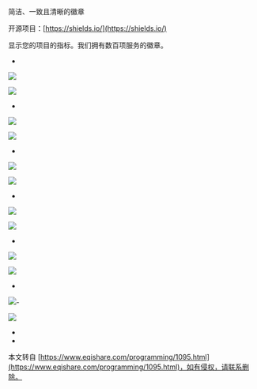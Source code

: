 简洁、一致且清晰的徽章

开源项目：[https://shields.io/](https://shields.io/)

显示您的项目的指标。我们拥有数百项服务的徽章。

-

[![](https://img.shields.io/badge/%E4%B8%AA%E4%BA%BA%E5%BE%AE%E4%BF%A1-514519707-brightgreen)](https://s2.loli.net/2023/07/05/FWAX8bVk2ZzD1ja.jpg)

<a href="https://s2.loli.net/2023/07/05/FWAX8bVk2ZzD1ja.jpg" target="\_blank"> <img src="https://img.shields.io/badge/%E4%B8%AA%E4%BA%BA%E5%BE%AE%E4%BF%A1-514519707-brightgreen"/> </a>

-
[![](https://img.shields.io/badge/QQ-514519707-blue)](https://qm.qq.com/cgi-bin/qm/qr?k=CgNcZt-qewZbDh5SMM_GON5jloxApqHo&jump_from=webapi)

<a href="https://qm.qq.com/cgi-bin/qm/qr?k=CgNcZt-qewZbDh5SMM\_GON5jloxApqHo&jump\_from=webapi" target="\_blank" > <img src="https://img.shields.io/badge/QQ-514519707-blue" /> </a>

-
[![](https://img.shields.io/badge/%E8%81%94%E7%B3%BBtg-@ludeng666-blue)](https://t.me/ludeng666)

<a href="https://t.me/ludeng666" target="\_blank"> <img src="https://img.shields.io/badge/联系tg-@ludeng666-blue"/> </a>

-
[![](https://img.shields.io/badge/TG%E7%BE%A4-%E5%85%B3%E6%B3%A8TG-blue)](https://t.me/+nlXdsdU4P2xmMmI1)

<a href="https://t.me/+nlXdsdU4P2xmMmI1" target="\_blank"> <img src="https://img.shields.io/badge/TG群-关注TG-blue"/> </a>

-
[![](https://img.shields.io/badge/multiple%20borders-%E5%A4%9A%E9%87%8D%E8%BE%B9%E6%A1%86-b4a078.svg)](https://lhammer.cn/You-need-to-know-css/#/multiple-borders)

<a href="https://lhammer.cn/You-need-to-know-css/#/multiple-borders" target="\_blank"> <img src="https://img.shields.io/badge/multiple%20borders-%E5%A4%9A%E9%87%8D%E8%BE%B9%E6%A1%86-b4a078.svg"/> </a>

-
[![](https://img.shields.io/badge/just%20the%20message-8A2BE2)](https://lhammer.cn/You-need-to-know-css/#/multiple-borders)-

<a href="https://lhammer.cn/You-need-to-know-css/#/multiple-borders" target="\_blank"> <img src="https://img.shields.io/badge/just%20the%20message-8A2BE2"/> </a>

-

-

本文转自 [https://www.eqishare.com/programming/1095.html](https://www.eqishare.com/programming/1095.html)，如有侵权，请联系删除。